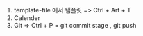 1. template-file 에서 탬플릿 => Ctrl + Art + T
2. Calender
3. Git => Ctrl + P = git commit stage , git push
